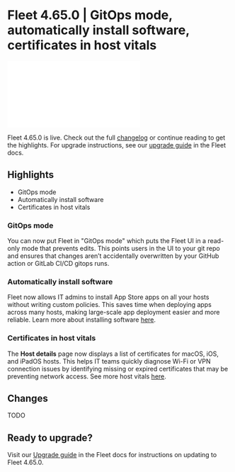 # Fleet 4.65.0 | GitOps mode, automatically install software, certificates in host vitals

<div purpose="embedded-content">
   <iframe src="TODO" frameborder="0" allowfullscreen></iframe>
</div>

Fleet 4.65.0 is live. Check out the full [changelog](https://github.com/fleetdm/fleet/releases/tag/fleet-v4.65.0) or continue reading to get the highlights.
For upgrade instructions, see our [upgrade guide](https://fleetdm.com/docs/deploying/upgrading-fleet) in the Fleet docs.

## Highlights

- GitOps mode
- Automatically install software
- Certificates in host vitals

### GitOps mode

You can now put Fleet in "GitOps mode" which puts the Fleet UI in a read-only mode that prevents edits. This points users in the UI to your git repo and ensures that changes aren’t accidentally overwritten by your GitHub action or GitLab CI/CD gitops runs.

### Automatically install software

Fleet now allows IT admins to install App Store apps on all your hosts without writing custom policies. This saves time when deploying apps across many hosts, making large-scale app deployment easier and more reliable. Learn more about installing software [here](https://fleetdm.com/guides/automatic-software-install-in-fleet).

### Certificates in host vitals

The **Host details** page now displays a list of certificates for macOS, iOS, and iPadOS hosts. This helps IT teams quickly diagnose Wi-Fi or VPN connection issues by identifying missing or expired certificates that may be preventing network access. See more host vitals [here](https://fleetdm.com/vitals/battery).

## Changes

TODO

## Ready to upgrade?

Visit our [Upgrade guide](https://fleetdm.com/docs/deploying/upgrading-fleet) in the Fleet docs for instructions on updating to Fleet 4.65.0.

<meta name="category" value="releases">
<meta name="authorFullName" value="Noah Talerman">
<meta name="authorGitHubUsername" value="noahtalerman">
<meta name="publishedOn" value="2025-03-14">
<meta name="articleTitle" value="Fleet 4.65.0 | GitOps mode, automatically install software, certificates in host vitals">
<meta name="articleImageUrl" value="../website/assets/images/articles/fleet-4.65.0-1600x900@2x.png">
